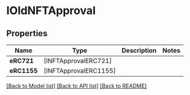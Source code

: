 # IOldNFTApproval

## Properties
Name | Type | Description | Notes
------------ | ------------- | ------------- | -------------
**eRC721** | [INFTApprovalERC721] |  | 
**eRC1155** | [INFTApprovalERC1155] |  | 

[[Back to Model list]](../README.md#documentation-for-models) [[Back to API list]](../README.md#documentation-for-api-endpoints) [[Back to README]](../README.md)


